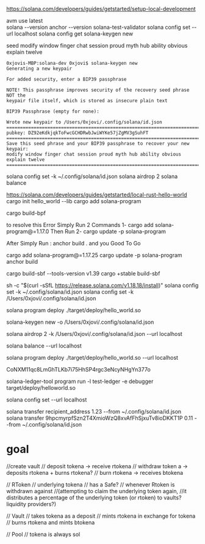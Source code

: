 https://solana.com/developers/guides/getstarted/setup-local-development

avm use latest  
solana --version
anchor --version
solana-test-validator
solana config set --url localhost
solana config get
solana-keygen new

seed
modify window finger chat session proud myth hub ability obvious explain twelve

```
0xjovis-MBP:solana-dev 0xjovi$ solana-keygen new
Generating a new keypair

For added security, enter a BIP39 passphrase

NOTE! This passphrase improves security of the recovery seed phrase NOT the
keypair file itself, which is stored as insecure plain text

BIP39 Passphrase (empty for none): 

Wrote new keypair to /Users/0xjovi/.config/solana/id.json
===============================================================================
pubkey: DZ92eKdkjqkToFwcGCHDRwbJwiWYKe57jZgMV3gSuhFT
===============================================================================
Save this seed phrase and your BIP39 passphrase to recover your new keypair:
modify window finger chat session proud myth hub ability obvious explain twelve
===============================================================================
```

solana config set -k ~/.config/solana/id.json
solana airdrop 2
solana balance


https://solana.com/developers/guides/getstarted/local-rust-hello-world
cargo init hello_world --lib
cargo add solana-program

cargo build-bpf

to resolve this Error Simply Run 2 Commands
1- cargo add solana-program@=1.17.0
Then Run
2- cargo update -p solana-program

After Simply Run : anchor build . and you Good To Go

cargo add solana-program@=1.17.25
cargo update -p solana-program
anchor build

cargo build-sbf --tools-version v1.39
cargo +stable build-sbf

 sh -c "$(curl -sSfL https://release.solana.com/v1.18.18/install)"
solana config set -k ~/.config/solana/id.json
solana config set -k /Users/0xjovi/.config/solana/id.json

solana program deploy ./target/deploy/hello_world.so


solana-keygen new -o /Users/0xjovi/.config/solana/id.json

solana airdrop 2 -k  /Users/0xjovi/.config/solana/id.json --url localhost

solana balance --url localhost

solana program deploy ./target/deploy/hello_world.so --url localhost

CoNXM11qc8LmGhTLKb7i75HhSP4rgc3eNcyNHgYn377o

solana-ledger-tool program run -l test-ledger -e debugger target/deploy/helloworld.so

solana config set --url localhost

solana transfer recipient_address 1.23 --from ~/.config/solana/id.json
solana transfer 9hpcmyrpfSzn2T4XmioWzQ8xvAfFhSjxuTv8ioDKKT1P 0.11 --from ~/.config/solana/id.json


# goal

//create vault
// deposit tokena -> receive rtokena
// withdraw token a -> deposits rtokena + burns rtokena?
// burn rtokena -> receives btokena

// RToken
// underlying tokena
// has a Safe?
// whenever Rtoken is withdrawn against
//(attempting to claim the underlying token again,
//it distributes a percentage of the underlying token (or rtoken) to vaults? liquidity providers?)

// Vault
// takes tokena as a deposit
// mints rtokena in exchange for tokena
// burns rtokena and mints btokena

// Pool
// tokena is always sol
